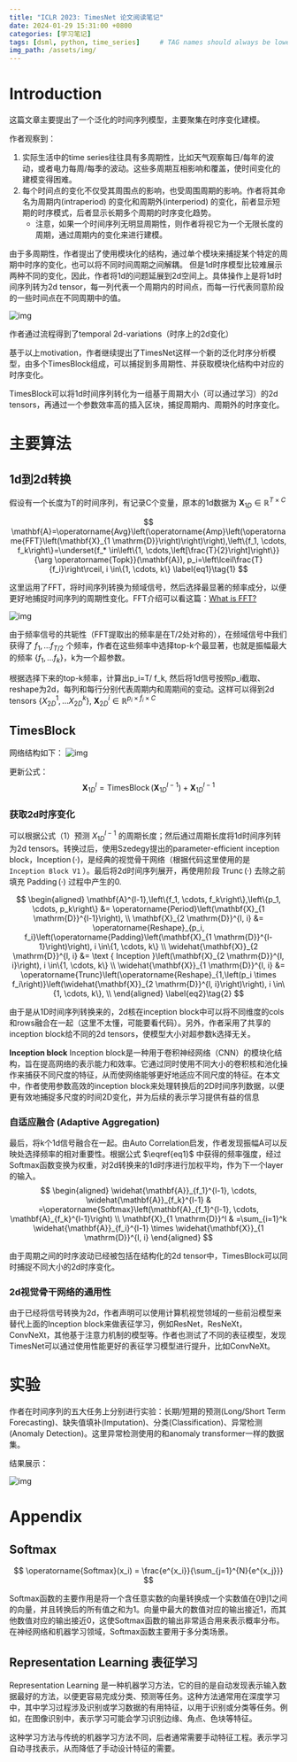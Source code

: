 ```yaml
---
title: "ICLR 2023: TimesNet 论文阅读笔记"
date: 2024-01-29 15:31:00 +0800
categories: [学习笔记]
tags: [dsml, python, time_series]     # TAG names should always be lowercase
img_path: /assets/img/
---
```


# Introduction
这篇文章主要提出了一个泛化的时间序列模型，主要聚集在时序变化建模。

作者观察到：
1. 实际生活中的time series往往具有多周期性，比如天气观察每日/每年的波动，或者电力每周/每季的波动。这些多周期互相影响和覆盖，使时间变化的建模变得困难。
2. 每个时间点的变化不仅受其周围点的影响，也受周围周期的影响。作者将其命名为周期内(intraperiod) 的变化和周期外(interperiod) 的变化，前者显示短期的时序模式，后者显示长期多个周期的时序变化趋势。
	- 注意，如果一个时间序列无明显周期性，则作者将视它为一个无限长度的周期，通过周期内的变化来进行建模。

由于多周期性，作者提出了使用模块化的结构，通过单个模块来捕捉某个特定的周期中时序的变化，也可以将不同时间周期之间解耦。
但是1d时序模型比较难展示两种不同的变化，因此，作者将1d的问题延展到2d空间上。具体操作上是将1d时间序列转为2d tensor，每一列代表一个周期内的时间点，而每一行代表同意阶段的一些时间点在不同周期中的值。

![img](../assets\img\timesnet\temporal_transform.png)

作者通过流程得到了temporal 2d-variations（时序上的2d变化）

基于以上motivation，作者继续提出了TimesNet这样一个新的泛化时序分析模型，由多个TimesBlock组成，可以捕捉到多周期性、并获取模块化结构中对应的时序变化。

TimesBlock可以将1d时间序列转化为一组基于周期大小（可以通过学习）的2d tensors，再通过一个参数效率高的插入区块，捕捉周期内、周期外的时序变化。

# 主要算法
## 1d到2d转换
假设有一个长度为T的时间序列，有记录C个变量，原本的1d数据为 $\mathbf{X}_{1D}\in \mathbb{R}^{T \times C}$

$$
\mathbf{A}=\operatorname{Avg}\left(\operatorname{Amp}\left(\operatorname{FFT}\left(\mathbf{X}_{1 \mathrm{D}}\right)\right)\right),\left\{f_1, \cdots, f_k\right\}=\underset{f_* \in\left\{1, \cdots,\left[\frac{T}{2}\right]\right\}}{\arg \operatorname{Topk}}(\mathbf{A}), p_i=\left\lceil\frac{T}{f_i}\right\rceil, i \in\{1, \cdots, k\} \label{eq1}\tag{1}
$$

这里运用了FFT，将时间序列转换为频域信号，然后选择最显著的频率成分，以便更好地捕捉时间序列的周期性变化。FFT介绍可以看这篇：[What is FFT?](https://tungsten106.github.io/posts/what_is_fft/)

![img](../assets\img\timesnet\FFT_transform.png)

由于频率信号的共轭性（FFT提取出的频率是在T/2处对称的），在频域信号中我们获得了 $f_1,…f_{T/2}$ 个频率，作者在这些频率中选择top-k个最显著，也就是振幅最大的频率 $\{f_1,…f_k\}$，k为一个超参数。

根据选择下来的top-k频率，计算出p_i=T/ f_k, 然后将1d信号按照p_i截取、reshape为2d，每列和每行分别代表周期内和周期间的变动。这样可以得到2d tensors $\{X_{2D}^1, … X_{2D}^k\}$, $\mathbf{X}_{2D}^i \in \mathbb{R}^{p_i\times f_i \times C}$


## TimesBlock
网络结构如下：
![img](../assets\img\timesnet\network_structure.png)

更新公式：
$$
\mathbf{X}^l_{1D}=\operatorname{TimesBlock}(\mathbf{X}^{l-1}_{1D})+\mathbf{X}^{l-1}_{1D}
$$

### 获取2d时序变化
可以根据公式（1）预测 $X_{1D}^{l-1}$ 的周期长度；然后通过周期长度将1d时间序列转为2d tensors。转换过后，使用Szedegy提出的parameter-efficient inception block，$\operatorname{Inception}(·)$，是经典的视觉骨干网络（根据代码这里使用的是 `Inception Block V1` ）。最后将2d时间序列展开，再使用阶段 $\operatorname{Trunc}(·)$ 去除之前填充 $\operatorname{Padding}(·)$ 过程中产生的0.



$$
\begin{aligned}
\mathbf{A}^{l-1},\left\{f_1, \cdots, f_k\right\},\left\{p_1, \cdots, p_k\right\} &= \operatorname{Period}\left(\mathbf{X}_{1 \mathrm{D}}^{l-1}\right), \\
\mathbf{X}_{2 \mathrm{D}}^{l, i} &= \operatorname{Reshape}_{p_i, f_i}\left(\operatorname{Padding}\left(\mathbf{X}_{1 \mathrm{D}}^{l-1}\right)\right), i \in\{1, \cdots, k\} \\
\widehat{\mathbf{X}}_{2 \mathrm{D}}^{l, i} &= \text { Inception }\left(\mathbf{X}_{2 \mathrm{D}}^{l, i}\right), i \in\{1, \cdots, k\} \\
 \widehat{\mathbf{X}}_{1 \mathrm{D}}^{l, i} &= \operatorname{Trunc}\left(\operatorname{Reshape}_{1,\left(p_i \times f_i\right)}\left(\widehat{\mathbf{X}}_{2 \mathrm{D}}^{l, i}\right)\right), i \in\{1, \cdots, k\}, \\
\end{aligned}	\label{eq2}\tag{2}
$$

由于是从1D时间序列转换来的，2d核在inception block中可以将不同维度的cols和rows融合在一起（这里不太懂，可能要看代码）。另外，作者采用了共享的inception block给不同的2d tensors，使模型大小对超参数k选择无关。

**Inception block**
Inception block是一种用于卷积神经网络（CNN）的模块化结构，旨在提高网络的表示能力和效率。它通过同时使用不同大小的卷积核和池化操作来捕获不同尺度的特征，从而使网络能够更好地适应不同尺度的特征。在本文中，作者使用参数高效的inception block来处理转换后的2D时间序列数据，以便更有效地捕捉多尺度的时间2D变化，并为后续的表示学习提供有益的信息

### 自适应融合 (Adaptive Aggregation)
最后，将k个1d信号融合在一起。由Auto Correlation启发，作者发现振幅A可以反映处选择频率的相对重要性。根据公式 $\eqref{eq1}$ 中获得的频率强度，经过Softmax函数变换为权重，对2d转换来的1d时序进行加权平均，作为下一个layer的输入。
$$
\begin{aligned}
\widehat{\mathbf{A}}_{f_1}^{l-1}, \cdots, \widehat{\mathbf{A}}_{f_k}^{l-1} & =\operatorname{Softmax}\left(\mathbf{A}_{f_1}^{l-1}, \cdots, \mathbf{A}_{f_k}^{l-1}\right) \\
\mathbf{X}_{1 \mathrm{D}}^l & =\sum_{i=1}^k \widehat{\mathbf{A}}_{f_i}^{l-1} \times \widehat{\mathbf{X}}_{1 \mathrm{D}}^{l, i}
\end{aligned}
$$

由于周期之间的时序波动已经被包括在结构化的2d tensor中，TimesBlock可以同时捕捉不同大小的2d时序变化。

### 2d视觉骨干网络的通用性
由于已经将信号转换为2d，作者声明可以使用计算机视觉领域的一些前沿模型来替代上面的Inception block来做表征学习，例如ResNet，ResNeXt，ConvNeXt，其他基于注意力机制的模型等。作者也测试了不同的表征模型，发现TimesNet可以通过使用性能更好的表征学习模型进行提升，比如ConvNeXt。

# 实验
作者在时间序列的五大任务上分别进行实验：长期/短期的预测(Long/Short Term Forecasting)、缺失值填补(Imputation)、分类(Classification)、异常检测(Anomaly Detection)。这里异常检测使用的和anomaly transformer一样的数据集。

结果展示：

![img](../assets\img\timesnet\results_statistics.png)

# Appendix

## Softmax

$$
\operatorname{Softmax}(x_i) = \frac{e^{x_i}}{\sum_{j=1}^{N}{e^{x_j}}}
$$

Softmax函数的主要作用是将一个含任意实数的向量转换成一个实数值在0到1之间的向量，并且转换后的所有值之和为1。向量中最大的数值对应的输出接近1，而其他数值对应的输出接近0，这使Softmax函数的输出非常适合用来表示概率分布。在神经网络和机器学习领域，Softmax函数主要用于多分类场景。

## Representation Learning 表征学习
Representation Learning 是一种机器学习方法，它的目的是自动发现表示输入数据最好的方法，以便更容易完成分类、预测等任务。这种方法通常用在深度学习中，其中学习过程涉及识别或学习数据的有用特征，以用于识别或分类等任务。例如，在图像识别中，表示学习可能会学习识别边缘、角点、色块等特征。

这种学习方法与传统的机器学习方法不同，后者通常需要手动特征工程。表示学习自动寻找表示，从而降低了手动设计特征的需要。
